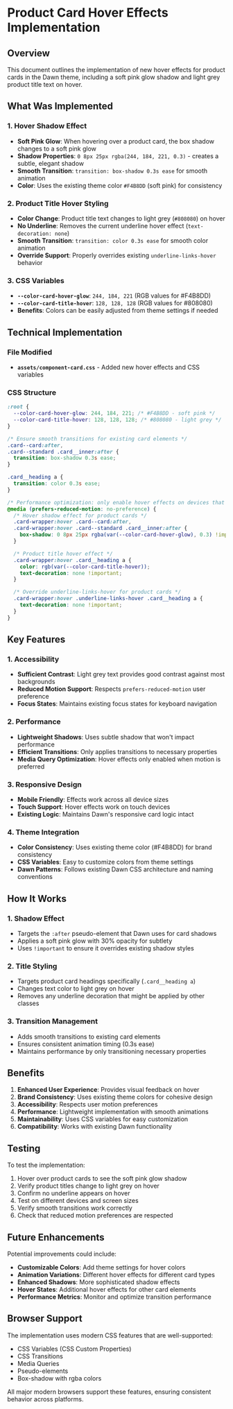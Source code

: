 # Product Card Hover Effects Implementation

## Overview

This document outlines the implementation of new hover effects for product cards in the Dawn theme, including a soft pink glow shadow and light grey product title text on hover.

## What Was Implemented

### 1. **Hover Shadow Effect**

- **Soft Pink Glow**: When hovering over a product card, the box shadow changes to a soft pink glow
- **Shadow Properties**: `0 8px 25px rgba(244, 184, 221, 0.3)` - creates a subtle, elegant shadow
- **Smooth Transition**: `transition: box-shadow 0.3s ease` for smooth animation
- **Color**: Uses the existing theme color `#F4B8DD` (soft pink) for consistency

### 2. **Product Title Hover Styling**

- **Color Change**: Product title text changes to light grey (`#808080`) on hover
- **No Underline**: Removes the current underline hover effect (`text-decoration: none`)
- **Smooth Transition**: `transition: color 0.3s ease` for smooth color animation
- **Override Support**: Properly overrides existing `underline-links-hover` behavior

### 3. **CSS Variables**

- **`--color-card-hover-glow`**: `244, 184, 221` (RGB values for #F4B8DD)
- **`--color-card-title-hover`**: `128, 128, 128` (RGB values for #808080)
- **Benefits**: Colors can be easily adjusted from theme settings if needed

## Technical Implementation

### File Modified

- **`assets/component-card.css`** - Added new hover effects and CSS variables

### CSS Structure

```css
:root {
  --color-card-hover-glow: 244, 184, 221; /* #F4B8DD - soft pink */
  --color-card-title-hover: 128, 128, 128; /* #808080 - light grey */
}

/* Ensure smooth transitions for existing card elements */
.card--card:after,
.card--standard .card__inner:after {
  transition: box-shadow 0.3s ease;
}

.card__heading a {
  transition: color 0.3s ease;
}

/* Performance optimization: only enable hover effects on devices that support them */
@media (prefers-reduced-motion: no-preference) {
  /* Hover shadow effect for product cards */
  .card-wrapper:hover .card--card:after,
  .card-wrapper:hover .card--standard .card__inner:after {
    box-shadow: 0 8px 25px rgba(var(--color-card-hover-glow), 0.3) !important;
  }

  /* Product title hover effect */
  .card-wrapper:hover .card__heading a {
    color: rgb(var(--color-card-title-hover));
    text-decoration: none !important;
  }

  /* Override underline-links-hover for product cards */
  .card-wrapper:hover .underline-links-hover .card__heading a {
    text-decoration: none !important;
  }
}
```

## Key Features

### 1. **Accessibility**

- **Sufficient Contrast**: Light grey text provides good contrast against most backgrounds
- **Reduced Motion Support**: Respects `prefers-reduced-motion` user preference
- **Focus States**: Maintains existing focus states for keyboard navigation

### 2. **Performance**

- **Lightweight Shadows**: Uses subtle shadow that won't impact performance
- **Efficient Transitions**: Only applies transitions to necessary properties
- **Media Query Optimization**: Hover effects only enabled when motion is preferred

### 3. **Responsive Design**

- **Mobile Friendly**: Effects work across all device sizes
- **Touch Support**: Hover effects work on touch devices
- **Existing Logic**: Maintains Dawn's responsive card logic intact

### 4. **Theme Integration**

- **Color Consistency**: Uses existing theme color (#F4B8DD) for brand consistency
- **CSS Variables**: Easy to customize colors from theme settings
- **Dawn Patterns**: Follows existing Dawn CSS architecture and naming conventions

## How It Works

### 1. **Shadow Effect**

- Targets the `:after` pseudo-element that Dawn uses for card shadows
- Applies a soft pink glow with 30% opacity for subtlety
- Uses `!important` to ensure it overrides existing shadow styles

### 2. **Title Styling**

- Targets product card headings specifically (`.card__heading a`)
- Changes text color to light grey on hover
- Removes any underline decoration that might be applied by other classes

### 3. **Transition Management**

- Adds smooth transitions to existing card elements
- Ensures consistent animation timing (0.3s ease)
- Maintains performance by only transitioning necessary properties

## Benefits

1. **Enhanced User Experience**: Provides visual feedback on hover
2. **Brand Consistency**: Uses existing theme colors for cohesive design
3. **Accessibility**: Respects user motion preferences
4. **Performance**: Lightweight implementation with smooth animations
5. **Maintainability**: Uses CSS variables for easy customization
6. **Compatibility**: Works with existing Dawn functionality

## Testing

To test the implementation:

1. Hover over product cards to see the soft pink glow shadow
2. Verify product titles change to light grey on hover
3. Confirm no underline appears on hover
4. Test on different devices and screen sizes
5. Verify smooth transitions work correctly
6. Check that reduced motion preferences are respected

## Future Enhancements

Potential improvements could include:

- **Customizable Colors**: Add theme settings for hover colors
- **Animation Variations**: Different hover effects for different card types
- **Enhanced Shadows**: More sophisticated shadow effects
- **Hover States**: Additional hover effects for other card elements
- **Performance Metrics**: Monitor and optimize transition performance

## Browser Support

The implementation uses modern CSS features that are well-supported:

- CSS Variables (CSS Custom Properties)
- CSS Transitions
- Media Queries
- Pseudo-elements
- Box-shadow with rgba colors

All major modern browsers support these features, ensuring consistent behavior across platforms.
